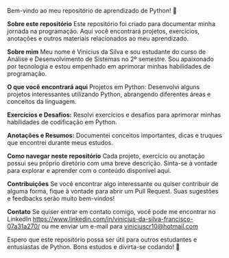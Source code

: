 Bem-vindo ao meu repositório de aprendizado de Python! :snake:

**Sobre este repositório**
Este repositório foi criado para documentar minha jornada na programação. Aqui você encontrará projetos, exercícios, anotações e outros materiais relacionados ao meu aprendizado.

**Sobre mim**
Meu nome é Vinicius da Silva e sou estudante do curso de Análise e Desenvolvimento de Sistemas no 2º semestre. Sou apaixonado por tecnologia e estou empenhado em aprimorar minhas habilidades de programação.

**O que você encontrará aqui**
Projetos em Python: Desenvolvi alguns projetos interessantes utilizando Python, abrangendo diferentes áreas e conceitos da linguagem.

**Exercícios e Desafios:** Resolvi exercícios e desafios para aprimorar minhas habilidades de codificação em Python.

**Anotações e Resumos:** Documentei conceitos importantes, dicas e truques que encontrei durante meus estudos.

**Como navegar neste repositório**
Cada projeto, exercício ou anotação possui seu próprio diretório com uma breve descrição. Sinta-se à vontade para explorar e aprender com o conteúdo disponível aqui.

**Contribuições**
Se você encontrar algo interessante ou quiser contribuir de alguma forma, fique à vontade para abrir um Pull Request. Suas sugestões e feedbacks serão muito bem-vindos!

**Contato**
Se quiser entrar em contato comigo, você pode me encontrar no LinkedIn https://www.linkedin.com/in/vinicius-da-silva-francisco-07a31a270/ 
ou me enviar um e-mail para viniciuscr10@hotmail.com

Espero que este repositório possa ser útil para outros estudantes e entusiastas de Python. Bons estudos e divirta-se codando! :rocket:
